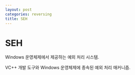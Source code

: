 ```yaml
---
layout: post
categories: reversing
title: SEH
---
```

# SEH
Windows 운영체제에서 제공하는 예외 처리 시스템.

VC++ 개발 도구와 Windows 운영체제에 종속된 예외 처리 매커니즘.
